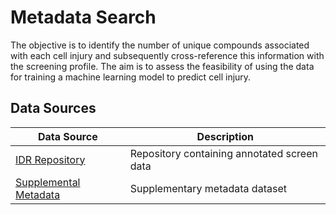 # Metadata Search

The objective is to identify the number of unique compounds associated with each cell injury and subsequently cross-reference this information with the screening profile. The aim is to assess the feasibility of using the data for training a machine learning model to predict cell injury.

## Data Sources

| Data Source | Description |
|-------------|-------------|
| [IDR Repository](https://github.com/IDR/idr0133-dahlin-cellpainting/tree/main/screenA) | Repository containing annotated screen data |
| [Supplemental Metadata](https://static-content.springer.com/esm/art%3A10.1038%2Fs41467-023-36829-x/MediaObjects/41467_2023_36829_MOESM5_ESM.xlsx) | Supplementary metadata dataset |
